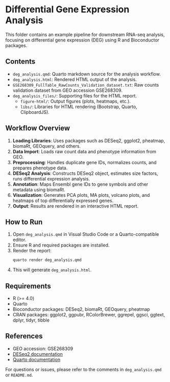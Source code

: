 # Differential Gene Expression Analysis

This folder contains an example pipeline for downstream RNA-seq analysis, focusing on differential gene expression (DEG) using R and Bioconductor packages.

## Contents

- `deg_analysis.qmd`: Quarto markdown source for the analysis workflow.
- `deg_analysis.html`: Rendered HTML output of the analysis.
- `GSE268309_FullTable_RawCounts_Validation_dataset.txt`: Raw counts validation dataset from GEO accession GSE268309.
- `deg_analysis_files/`: Supporting files for the HTML report.
  - `figure-html/`: Output figures (plots, heatmaps, etc.).
  - `libs/`: Libraries for HTML rendering (Bootstrap, Quarto, ClipboardJS).

## Workflow Overview

1. **Loading Libraries**: Uses packages such as DESeq2, ggplot2, pheatmap, biomaRt, GEOquery, and others.
2. **Data Import**: Loads raw count data and phenotype information from GEO.
3. **Preprocessing**: Handles duplicate gene IDs, normalizes counts, and prepares phenotype data.
4. **DESeq2 Analysis**: Constructs DESeq2 object, estimates size factors, runs differential expression analysis.
5. **Annotation**: Maps Ensembl gene IDs to gene symbols and other metadata using biomaRt.
6. **Visualization**: Generates PCA plots, MA plots, volcano plots, and heatmaps of top differentially expressed genes.
7. **Output**: Results are rendered in an interactive HTML report.

## How to Run

1. Open `deg_analysis.qmd` in Visual Studio Code or a Quarto-compatible editor.
2. Ensure R and required packages are installed.
3. Render the report:
   ```sh
   quarto render deg_analysis.qmd
   ```
4. This will generate `deg_analysis.html`.

## Requirements

- R (>= 4.0)
- Quarto
- Bioconductor packages: DESeq2, biomaRt, GEOquery, pheatmap
- CRAN packages: ggplot2, ggpubr, RColorBrewer, ggrepel, ggsci, ggtext, dplyr, tidyr, tibble

## References

- GEO accession: GSE268309
- [DESeq2 documentation](https://bioconductor.org/packages/release/bioc/html/DESeq2.html)
- [Quarto documentation](https://quarto.org/)

For questions or issues, please refer to the comments in `deg_analysis.qmd` or `README.md`.